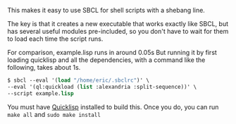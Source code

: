 This makes it easy to use SBCL for shell scripts with a shebang line.

The key is that it creates a new executable that works exactly like SBCL, but
has several useful modules pre-included, so you don't have to wait for them to
load each time the script runs.

For comparison, example.lisp runs in around 0.05s But running it by first
loading quicklisp and all the dependencies, with a command like the following,
takes about 1s.

```lisp
$ sbcl --eval '(load "/home/eric/.sbclrc")' \
--eval '(ql:quickload (list :alexandria :split-sequence))' \
--script example.lisp
```

You must have [Quicklisp](https://www.quicklisp.org/) installed to build this.
Once you do, you can run `make all` and `sudo make install`

